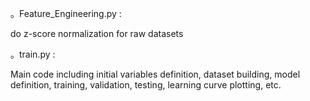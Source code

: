 。Feature_Engineering.py :

do z-score normalization for raw datasets

。train.py :

Main code including initial variables definition, dataset building, model definition, training, validation, testing, learning curve plotting, etc.

